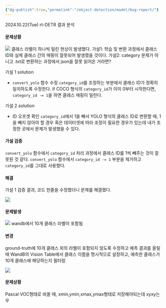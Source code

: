 ```yaml
---
{"dg-publish":true,"permalink":"/object-detection/model/bug-report/"}
---
```


2024.10.22(Tue) rt-DETR 결과 분석
#### 문제상황

![](https://i.imgur.com/dMM23Aq.png)
클래스 라벨이 하나씩 밀린 현상이 발생했다.
가설1: 학습 및 변환 과정에서 클래스 ID와 실제 클래스 간의 매핑이 잘못되어 발생했을 것이다.
가설2: category 문제가 아니고 .txt로 변환하는 과정에서 json을 잘못 읽어온 거라면?

가설 1 solution
- `convert_yolo` 함수 수정
	`category_id`를 조정하는 부분에서 클래스 ID가 정확히 일치하도록 수정한다. 
	if COCO 형식의 `category_id`가 이미 0부터 시작한다면, `category_id -= 1`을 하면 클래스 매핑이 밀린다.

가설 2 solution
- ID 오프셋 확인
	`category_id`에서 1을 빼서 YOLO 형식의 클래스 ID로 변환할 때, 1을 빼지 않아야 할 경우 혹은 데이터셋에 따라 조정이 필요한 경우가 있는데 내가 조정한 곳에서 문제가 발생했을 수 있다.

#### 가설 검증
`convert_yolo` 함수에서 `category_id` 처리 과정에서 클래스 ID를 1씩 빼주는 것이 잘못된 것 같다. 
`convert_yolo` 함수에서 `category_id -= 1` 부분을 제거하고 `category_id`를 그대로 사용했다.

#### 해결
가설 1 검증 결과, 코드 한줄을 수정했더니 문제를 해결했다.

![](https://i.imgur.com/m3mN9Bh.png)

#### 문제발생
![](https://i.imgur.com/dMMb0fQ.png)
wandb에서 10개 클래스 라벨이 포함됨
#### 변경
ground-truth에 10개 클래스 외의 라벨이 포함되지 않도록 수정하고 예측 결과를 올릴 때 WandB의 Vision Table에서 클래스 이름을 명시적으로 설정하고, 예측한 클래스가 10개 클래스에 해당하는지 필터링

![](https://i.imgur.com/uV4VQCs.png)

#### 문제상황
Pascal VOC형태로 바꿀 때, xmin,ymin,xmax,ymax형태로 저장해야되는데 xyxy는 우